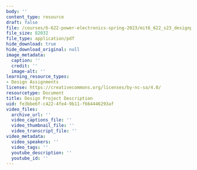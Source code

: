 ```yaml
---
body: ''
content_type: resource
draft: false
file: /courses/6-622-power-electronics-spring-2023/mit6_622_s23_designproj.pdf
file_size: 82032
file_type: application/pdf
hide_download: true
hide_download_original: null
image_metadata:
  caption: ''
  credit: ''
  image-alt: ''
learning_resource_types:
- Design Assignments
license: https://creativecommons.org/licenses/by-nc-sa/4.0/
resourcetype: Document
title: Design Project Description
uid: fe3bbe6f-c422-4fe4-9b11-f664446293af
video_files:
  archive_url: ''
  video_captions_file: ''
  video_thumbnail_file: ''
  video_transcript_file: ''
video_metadata:
  video_speakers: ''
  video_tags: ''
  youtube_description: ''
  youtube_id: ''
---
```

